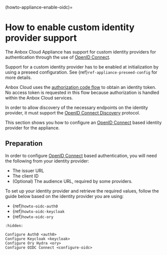 (howto-appliance-enable-oidc)=
# How to enable custom identity provider support

The Anbox Cloud Appliance has support for custom identity providers for authentication through the use of [OpenID Connect](https://openid.net/developers/discover-openid-and-openid-connect/).

Support for a custom identity provider has to be enabled at initialization by using a preseed configuration. See {ref}`ref-appliance-preseed-config` for more details.

Anbox Cloud uses the [authorization code flow](https://openid.net/specs/openid-connect-core-1_0.html#CodeFlowAuth) to obtain an identity token. No access token is requested in this flow because authorization is handled within the Anbox Cloud services.

In order to allow discovery of the necessary endpoints on the identity provider, it must support the [OpenID Connect Discovery](https://openid.net/specs/openid-connect-discovery-1_0.html) protocol.

This section shows you how to configure an [OpenID Connect](https://openid.net/developers/discover-openid-and-openid-connect/) based identity provider for the appliance.

## Preparation

In order to configure [OpenID Connect](https://openid.net/developers/discover-openid-and-openid-connect/) based authentication, you will need the following from your identity provider:

* The issuer URL
* The client ID
* (Optional) The audience URL, required by some providers.

To set up your identity provider and retrieve the required values, follow the guide below based on the identity provider you are using:

* {ref}`howto-oidc-auth0`
* {ref}`howto-oidc-keycloak`
* {ref}`howto-oidc-ory`


```{toctree}
:hidden:

Configure Auth0 <auth0>
Configure Keycloak <keycloak>
Configure Ory Hydra <ory>
Configure OIDC Connect <configure-oidc>
```